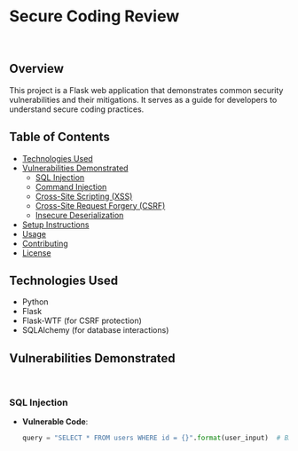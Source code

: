 # Secure Coding Review
&nbsp;
&nbsp;

## Overview
This project is a Flask web application that demonstrates common security vulnerabilities and their mitigations. It serves as a guide for developers to understand secure coding practices.
&nbsp;
&nbsp;

## Table of Contents
- [Technologies Used](#technologies-used)
- [Vulnerabilities Demonstrated](#vulnerabilities-demonstrated)
  - [SQL Injection](#sql-injection)
  - [Command Injection](#command-injection)
  - [Cross-Site Scripting (XSS)](#cross-site-scripting-xss)
  - [Cross-Site Request Forgery (CSRF)](#cross-site-request-forgery-csrf)
  - [Insecure Deserialization](#insecure-deserialization)
- [Setup Instructions](#setup-instructions)
- [Usage](#usage)
- [Contributing](#contributing)
- [License](#license)
&nbsp;
&nbsp;

## Technologies Used
- Python
- Flask
- Flask-WTF (for CSRF protection)
- SQLAlchemy (for database interactions)
&nbsp;
&nbsp;

## Vulnerabilities Demonstrated
&nbsp;
&nbsp;

### SQL Injection
- **Vulnerable Code**: 
  ```python
  query = "SELECT * FROM users WHERE id = {}".format(user_input)  # BAD
